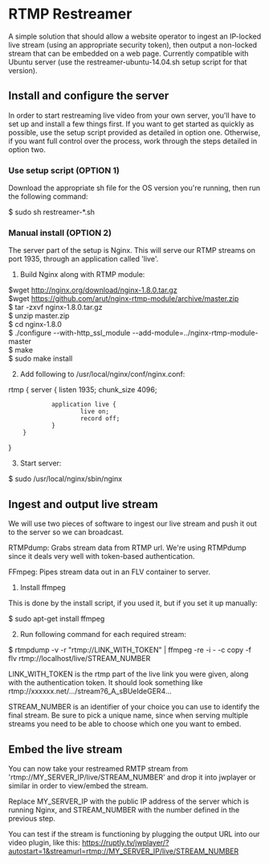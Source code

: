 # RTMP Restreamer

A simple solution that should allow a website operator to ingest an IP-locked live stream (using an appropriate security token), then output a non-locked stream that can be embedded on a web page. Currently compatible with Ubuntu server (use the restreamer-ubuntu-14.04.sh setup script for that version).

## Install and configure the server

In order to start restreaming live video from your own server, you'll have to set up and install a few things first. If you want to get started as quickly as possible, use the setup script provided as detailed in option one. Otherwise, if you want full control over the process, work through the steps detailed in option two.

### Use setup script (OPTION 1)

Download the appropriate sh file for the OS version you're running, then run the following command:

$ sudo sh restreamer-*.sh

### Manual install (OPTION 2)

The server part of the setup is Nginx. This will serve our RTMP streams on port 1935, through an application called 'live'.

1. Build Nginx along with RTMP module:

$wget http://nginx.org/download/nginx-1.8.0.tar.gz  
$wget https://github.com/arut/nginx-rtmp-module/archive/master.zip  
$ tar -zxvf nginx-1.8.0.tar.gz  
$ unzip master.zip  
$ cd nginx-1.8.0  
$ ./configure --with-http_ssl_module --add-module=../nginx-rtmp-module-master  
$ make  
$ sudo make install  

2. Add following to /usr/local/nginx/conf/nginx.conf:
 
rtmp {
        server {
                listen 1935;
                chunk_size 4096;

                application live {
                        live on;
                        record off;
                }
        }
}

3. Start server:

$ sudo /usr/local/nginx/sbin/nginx

## Ingest and output live stream

We will use two pieces of software to ingest our live stream and push it out to the server so we can broadcast.

RTMPdump: Grabs stream data from RTMP url. We're using RTMPdump since it deals very well with token-based authentication.

FFmpeg: Pipes stream data out in an FLV container to server.

1. Install ffmpeg

This is done by the install script, if you used it, but if you set it up manually:

$ sudo apt-get install ffmpeg

2. Run following command for each required stream:

$ rtmpdump -v -r "rtmp://LINK_WITH_TOKEN" | ffmpeg -re -i - -c copy -f flv rtmp://localhost/live/STREAM_NUMBER

LINK_WITH_TOKEN is the rtmp part of the live link you were given, along with the authentication token. It should look something like rtmp://xxxxxx.net/.../stream?6_A_sBUeIdeGER4...

STREAM_NUMBER is an identifier of your choice you can use to identify the final stream. Be sure to pick a unique name, since when serving multiple streams you need to be able to choose which one you want to embed.

## Embed the live stream

You can now take your restreamed RMTP stream from 'rtmp://MY_SERVER_IP/live/STREAM_NUMBER' and drop it into jwplayer or similar in order to view/embed the stream.

Replace MY_SERVER_IP with the public IP address of the server which is running Nginx, and STREAM_NUMBER with the number defined in the previous step.

You can test if the stream is functioning by plugging the output URL into our video plugin, like this: https://ruptly.tv/jwplayer/?autostart=1&streamurl=rtmp://MY_SERVER_IP/live/STREAM_NUMBER
